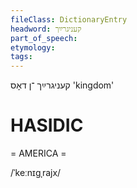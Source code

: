 ```yaml
---
fileClass: DictionaryEntry
headword: קעניגרײַך
part_of_speech: 
etymology: 
tags: 
---
```

קעניגרײַך
־ן
דאָס
'kingdom'

HASIDIC
=======
= AMERICA = 

/ˈkeːnɪgˌrajx/